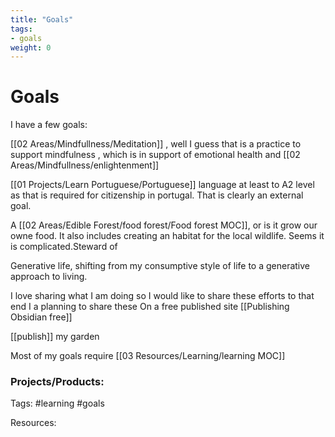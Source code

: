 ```yaml
---
title: "Goals"
tags:
- goals
weight: 0
---
```

# Goals

I have a few goals:

[[02 Areas/Mindfullness/Meditation]] , well I guess that is a practice to support mindfulness , which is in support of emotional health and [[02 Areas/Mindfullness/enlightenment]]

[[01 Projects/Learn Portuguese/Portuguese]] language at least to A2 level as that is required for citizenship in portugal. That is clearly an external goal.

A [[02 Areas/Edible Forest/food forest/Food forest MOC]], or is it grow our owne food. It also includes creating an habitat for the local wildlife. Seems it is complicated.Steward of 

Generative life, shifting from my consumptive style of life to a generative approach to living.

I love sharing what I am doing so I would like to share these efforts to that end I a planning to share these On a free published site [[Publishing Obsidian free]]


[[publish]] my garden


Most of my goals require [[03 Resources/Learning/learning MOC]]


### Projects/Products:


Tags:
#learning #goals 

Resources:
